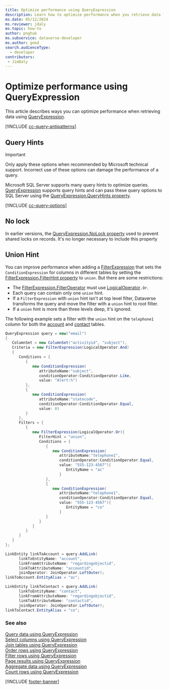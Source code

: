 ```yaml
---
title: Optimize performance using QueryExpression
description: Learn how to optimize performance when you retrieve data from Microsoft Dataverse using QueryExpression.
ms.date: 05/12/2024
ms.reviewer: jdaly
ms.topic: how-to
author: pnghub
ms.subservice: dataverse-developer
ms.author: gned
search.audienceType: 
  - developer
contributors:
 - JimDaly
---
```

# Optimize performance using QueryExpression

This article describes ways you can optimize performance when retrieving data using [QueryExpression](/dotnet/api/microsoft.xrm.sdk.query.queryexpression).

[!INCLUDE [cc-query-antipatterns](../../includes/cc-query-antipatterns.md)]

## Query Hints

> [!IMPORTANT]
> Only apply these options when recommended by Microsoft technical support. Incorrect use of these options can damage the performance of a query.

Microsoft SQL Server supports many query hints to optimize queries. [QueryExpression](/dotnet/api/microsoft.xrm.sdk.query.queryexpression)
supports query hints and can pass these query options to SQL Server using the [QueryExpression.QueryHints property](/dotnet/api/microsoft.xrm.sdk.query.queryexpression.queryhints).

[!INCLUDE [cc-query-options](../../includes/cc-query-options.md)]


## No lock

In earlier versions, the [QueryExpression.NoLock property](/dotnet/api/microsoft.xrm.sdk.query.queryexpression.nolock) used to prevent shared locks on records. It's no longer necessary to include this property

## Union Hint

You can improve performance when adding a [FilterExpression](/dotnet/api/microsoft.xrm.sdk.query.filterexpression) that sets the `ConditionExpression` for columns in different tables by setting the [FilterExpression.FilterHint property](/dotnet/api/microsoft.xrm.sdk.query.filterexpression.filterhint) to `union`. But there are some restrictions:

- The [FilterExpression.FilterOperator](/dotnet/api/microsoft.xrm.sdk.query.filterexpression.filteroperator) must use [LogicalOperator](/dotnet/api/microsoft.xrm.sdk.query.logicaloperator)`.Or`.
- Each query can contain only one `union` hint.
- If a `FilterExpression` with `union` hint isn't at top level filter, Dataverse transforms the query and move the filter with a `union` hint to root filter.
- If a `union` hint is more than three levels deep, it's ignored.

The following example sets a filter with the `union` hint on the `telephone1` column for both the [account](../../reference/entities/account.md) and [contact](../../reference/entities/contact.md) tables.

```csharp
QueryExpression query = new("email")
{
   ColumnSet = new ColumnSet("activityid", "subject"),
   Criteria = new FilterExpression(LogicalOperator.And)
   {
      Conditions = {
         {
            new ConditionExpression(
               attributeName:"subject",
               conditionOperator:ConditionOperator.Like,
               value: "Alert:%")
         },
         {
            new ConditionExpression(
               attributeName:"statecode",
               conditionOperator:ConditionOperator.Equal,
               value: 0)
         }
      },
      Filters = {
         {
            new FilterExpression(LogicalOperator.Or){
               FilterHint = "union",
               Conditions = {
                  {
                     new ConditionExpression(
                        attributeName:"telephone1",
                        conditionOperator:ConditionOperator.Equal,
                        value: "555-123-4567"){
                           EntityName = "ac"
                        }
                  },
                  {
                     new ConditionExpression(
                        attributeName:"telephone1",
                        conditionOperator:ConditionOperator.Equal,
                        value: "555-123-4567"){
                           EntityName = "co"
                        }
                  }
               }
            }
         }
      }
   }
};        

LinkEntity linkToAccount = query.AddLink(
      linkToEntityName: "account",
      linkFromAttributeName: "regardingobjectid",
      linkToAttributeName: "accountid",
      joinOperator: JoinOperator.LeftOuter);
linkToAccount.EntityAlias = "ac";

LinkEntity linkToContact = query.AddLink(
      linkToEntityName: "contact",
      linkFromAttributeName: "regardingobjectid",
      linkToAttributeName: "contactid",
      joinOperator: JoinOperator.LeftOuter);
linkToContact.EntityAlias = "co";
```



### See also

[Query data using QueryExpression](overview.md)   
[Select columns using QueryExpression](select-columns.md)  
[Join tables using QueryExpression](join-tables.md)  
[Order rows using QueryExpression](order-rows.md)  
[Filter rows using QueryExpression](filter-rows.md)  
[Page results using QueryExpression](page-results.md)   
[Aggregate data using QueryExpression](aggregate-data.md)   
[Count rows using QueryExpression](count-rows.md)

[!INCLUDE [footer-banner](../../../../includes/footer-banner.md)]